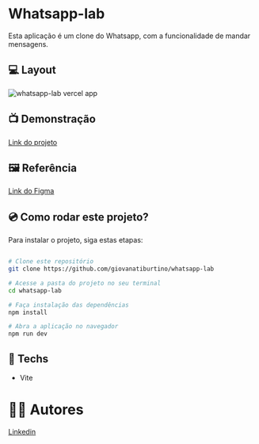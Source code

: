 # Whatsapp-lab

Esta aplicação é um clone do Whatsapp, com a funcionalidade de mandar mensagens.

## 💻 Layout
![whatsapp-lab vercel app](https://user-images.githubusercontent.com/111311581/231868688-f1a8b49a-37b8-4a81-b9e3-dfa8783289fd.png)

## 📺 Demonstração
[Link do projeto](https://whatsapp-lab.vercel.app/)

## 🖼️ Referência
[Link do Figma](https://www.figma.com/community/file/1144665616164957058)

## 💿 Como rodar este projeto?
Para instalar o projeto, siga estas etapas:
```bash

# Clone este repositório
git clone https://github.com/giovanatiburtino/whatsapp-lab

# Acesse a pasta do projeto no seu terminal
cd whatsapp-lab

# Faça instalação das dependências
npm install

# Abra a aplicação no navegador
npm run dev

```

## 🚀 Techs

- Vite

# 👩‍💻 Autores
[Linkedin](linkedin.com/in/giovana-ferreira-tiburtino-475486216/)

